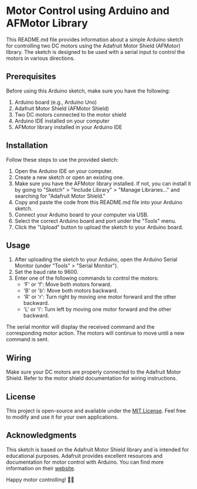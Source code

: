 # Motor Control using Arduino and AFMotor Library

This README.md file provides information about a simple Arduino sketch for controlling two DC motors using the Adafruit Motor Shield (AFMotor) library. The sketch is designed to be used with a serial input to control the motors in various directions.

## Prerequisites

Before using this Arduino sketch, make sure you have the following:

1. Arduino board (e.g., Arduino Uno)
2. Adafruit Motor Shield (AFMotor Shield)
3. Two DC motors connected to the motor shield
4. Arduino IDE installed on your computer
5. AFMotor library installed in your Arduino IDE

## Installation

Follow these steps to use the provided sketch:

1. Open the Arduino IDE on your computer.
2. Create a new sketch or open an existing one.
3. Make sure you have the AFMotor library installed. If not, you can install it by going to "Sketch" > "Include Library" > "Manage Libraries..." and searching for "Adafruit Motor Shield."
4. Copy and paste the code from this README.md file into your Arduino sketch.
5. Connect your Arduino board to your computer via USB.
6. Select the correct Arduino board and port under the "Tools" menu.
7. Click the "Upload" button to upload the sketch to your Arduino board.

## Usage

1. After uploading the sketch to your Arduino, open the Arduino Serial Monitor (under "Tools" > "Serial Monitor").
2. Set the baud rate to 9600.
3. Enter one of the following commands to control the motors:
   - 'F' or 'f': Move both motors forward.
   - 'B' or 'b': Move both motors backward.
   - 'R' or 'r': Turn right by moving one motor forward and the other backward.
   - 'L' or 'l': Turn left by moving one motor forward and the other backward.

The serial monitor will display the received command and the corresponding motor action. The motors will continue to move until a new command is sent.

## Wiring

Make sure your DC motors are properly connected to the Adafruit Motor Shield. Refer to the motor shield documentation for wiring instructions.

## License

This project is open-source and available under the [MIT License](LICENSE). Feel free to modify and use it for your own applications.

## Acknowledgments

This sketch is based on the Adafruit Motor Shield library and is intended for educational purposes. Adafruit provides excellent resources and documentation for motor control with Arduino. You can find more information on their [website](https://learn.adafruit.com/adafruit-motor-shield).

Happy motor controlling! 🚗💨
